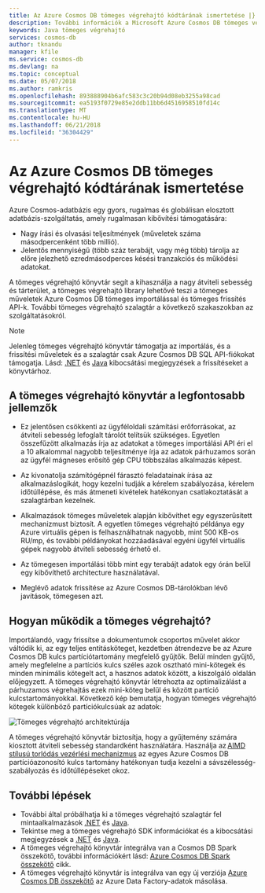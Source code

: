 ```yaml
---
title: Az Azure Cosmos DB tömeges végrehajtó kódtárának ismertetése |} Microsoft Docs
description: További információk a Microsoft Azure Cosmos DB tömeges végrehajtó könyvtár, a könyvtárban, és az architektúra használatának előnyeit.
keywords: Java tömeges végrehajtó
services: cosmos-db
author: tknandu
manager: kfile
ms.service: cosmos-db
ms.devlang: na
ms.topic: conceptual
ms.date: 05/07/2018
ms.author: ramkris
ms.openlocfilehash: 893888904b6afc583c3c20b94d08eb3255a98cad
ms.sourcegitcommit: ea5193f0729e85e2ddb11bb6d4516958510fd14c
ms.translationtype: MT
ms.contentlocale: hu-HU
ms.lasthandoff: 06/21/2018
ms.locfileid: "36304429"
---
```

# <a name="azure-cosmos-db-bulk-executor-library-overview"></a>Az Azure Cosmos DB tömeges végrehajtó kódtárának ismertetése
 
Azure Cosmos-adatbázis egy gyors, rugalmas és globálisan elosztott adatbázis-szolgáltatás, amely rugalmasan kibővítési támogatására: 

* Nagy írási és olvasási teljesítmények (műveletek száma másodpercenként több millió).  
* Jelentős mennyiségű (több száz terabájt, vagy még több) tárolja az előre jelezhető ezredmásodperces késési tranzakciós és működési adatokat.  

A tömeges végrehajtó könyvtár segít a kihasználja a nagy átviteli sebesség és tárterület, a tömeges végrehajtó library lehetővé teszi a tömeges műveletek Azure Cosmos DB tömeges importálással és tömeges frissítés API-k. További tömeges végrehajtó szalagtár a következő szakaszokban az szolgáltatásokról. 

> [!NOTE] 
> Jelenleg tömeges végrehajtó könyvtár támogatja az importálás, és a frissítési műveletek és a szalagtár csak Azure Cosmos DB SQL API-fiókokat támogatja. Lásd: [.NET](sql-api-sdk-bulk-executor-dot-net.md) és [Java](sql-api-sdk-bulk-executor-java.md) kibocsátási megjegyzések a frissítéseket a könyvtárhoz.
 
## <a name="key-features-of-the-bulk-executor-library"></a>A tömeges végrehajtó könyvtár a legfontosabb jellemzők  
 
* Ez jelentősen csökkenti az ügyféloldali számítási erőforrásokat, az átviteli sebesség lefoglalt tárolót telítsük szükséges. Egyetlen összefűzött alkalmazás írja az adatokat a tömeges importálási API éri el a 10 alkalommal nagyobb teljesítménye írja az adatok párhuzamos során az ügyfél mágneses erősítő gép CPU többszálas alkalmazás képest.  

* Az kivonatolja számítógépnél fárasztó feladatainak írása az alkalmazáslogikát, hogy kezelni tudják a kérelem szabályozása, kérelem időtúllépése, és más átmeneti kivételek hatékonyan csatlakoztatását a szalagtárban kezelnek.  

* Alkalmazások tömeges műveletek alapján kibővíthet egy egyszerűsített mechanizmust biztosít. A egyetlen tömeges végrehajtó példánya egy Azure virtuális gépen is felhasználhatnak nagyobb, mint 500 KB-os RU/mp, és további példányokat hozzáadásával egyéni ügyfél virtuális gépek nagyobb átviteli sebesség érhető el.  
 
* Az tömegesen importálási több mint egy terabájt adatok egy órán belül egy kibővíthető architecture használatával.  

* Meglévő adatok frissítése az Azure Cosmos DB-tárolókban lévő javítások, tömegesen azt. 
 
## <a name="how-does-the-bulk-executor-operate"></a>Hogyan működik a tömeges végrehajtó? 

Importálandó, vagy frissítse a dokumentumok csoportos művelet akkor váltódik ki, az egy teljes entitásköteget, kezdetben átrendezve be az Azure Cosmos DB kulcs partíciótartomány megfelelő gyűjtők. Belül minden gyűjtő, amely megfelelne a partíciós kulcs széles azok osztható mini-kötegek és minden minimális kötegelt act, a hasznos adatok között, a kiszolgáló oldalán előjegyzett. A tömeges végrehajtó könyvtár létrehozta az optimalizálást a párhuzamos végrehajtás ezek mini-köteg belül és között partíció kulcstartományokkal. Következő kép bemutatja, hogyan tömeges végrehajtó kötegek különböző partíciókulcsúak az adatok:  

![Tömeges végrehajtó architektúrája](./media/bulk-executor-overview/bulk-executor-architecture.png)

A tömeges végrehajtó könyvtár biztosítja, hogy a gyűjtemény számára kiosztott átviteli sebesség standardként használatára. Használja az [AIMD stílusú torlódás vezérlési mechanizmus](https://tools.ietf.org/html/rfc5681) az egyes Azure Cosmos DB partícióazonosító kulcs tartomány hatékonyan tudja kezelni a sávszélesség-szabályozás és időtúllépéseket okoz. 

## <a name="next-steps"></a>További lépések 
  
* További által próbálhatja ki a tömeges végrehajtó szalagtár fel mintaalkalmazások [.NET](bulk-executor-dot-net.md) és [Java](bulk-executor-java.md).  
* Tekintse meg a tömeges végrehajtó SDK információkat és a kibocsátási megjegyzések a [.NET](sql-api-sdk-bulk-executor-dot-net.md) és [Java](sql-api-sdk-bulk-executor-java.md).
* A tömeges végrehajtó könyvtár integrálva van a Cosmos DB Spark összekötő, további információkért lásd: [Azure Cosmos DB Spark összekötő](spark-connector.md) cikk.  
* A tömeges végrehajtó könyvtár is integrálva van egy új verziója [Azure Cosmos DB összekötő](https://aka.ms/bulkexecutor-adf-v2) az Azure Data Factory-adatok másolása.
